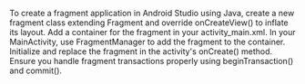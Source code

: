 To create a fragment application in Android Studio using Java, create a new fragment class extending Fragment and override onCreateView() to inflate its layout. Add a container for the fragment in your activity_main.xml. In your MainActivity, use FragmentManager to add the fragment to the container. Initialize and replace the fragment in the activity's onCreate() method. Ensure you handle fragment transactions properly using beginTransaction() and commit().
